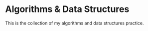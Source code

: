 # Algorithms & Data Structures

This is the collection of my algorithms and data structures practice.
